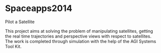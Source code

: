 Spaceapps2014
=============

Pilot a Satellite

This project aims at solving the problem of manipulating satellites, getting the real time trajectories and perspective views with respect to satellites. The work is completed through simulation with the help of the AGI Systems Tool Kit.
